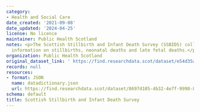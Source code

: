 ```yaml
---
category:
- Health and Social Care
date_created: '2021-09-08'
date_updated: '2024-04-25'
license: No licence
maintainer: Public Health Scotland
notes: <p>The Scottish Stillbirth and Infant Death Survey (SSBIDS) collects additional
  information on stillbirths, neonatal deaths and late fetal deaths.</p>
organization: Public Health Scotland
original_dataset_link: ' https://find.researchdata.scot/dataset/e54d35a6-2e7c-422d-a4a5-a7da930b08f2'
records: null
resources:
- format: JSON
  name: datadictionary.json
  url: https://find.researchdata.scot/dataset/8697d105-4b32-4e7f-9998-8df4250cb3e5/resource/e54d35a6-2e7c-422d-a4a5-a7da930b08f2/download/datadictionary.json
schema: default
title: Scottish Stillbirth and Infant Death Survey
---
```

